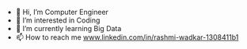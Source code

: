 - 👋 Hi, I’m Computer Engineer
- 👀 I’m interested in Coding
- 🌱 I’m currently learning Big Data
- 📫 How to reach me www.linkedin.com/in/rashmi-wadkar-1308411b1

<!---
estudycs/estudycs is a ✨ special ✨ repository because its `README.md` (this file) appears on your GitHub profile.
You can click the Preview link to take a look at your changes.
--->
